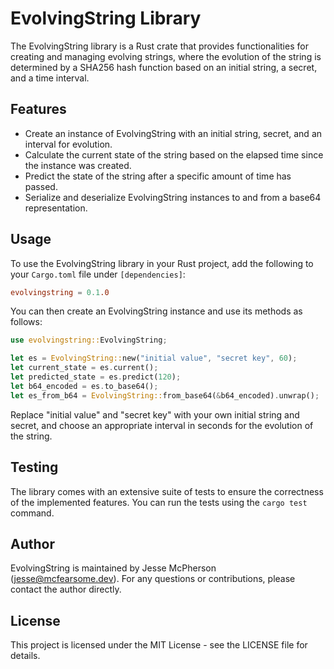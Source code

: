 # EvolvingString Library

The EvolvingString library is a Rust crate that provides functionalities for creating and managing evolving strings, where the evolution of the string is determined by a SHA256 hash function based on an initial string, a secret, and a time interval.

## Features

- Create an instance of EvolvingString with an initial string, secret, and an interval for evolution.
- Calculate the current state of the string based on the elapsed time since the instance was created.
- Predict the state of the string after a specific amount of time has passed.
- Serialize and deserialize EvolvingString instances to and from a base64 representation.

## Usage

To use the EvolvingString library in your Rust project, add the following to your `Cargo.toml` file under `[dependencies]`:

```toml
evolvingstring = 0.1.0
```

You can then create an EvolvingString instance and use its methods as follows:

```rust
use evolvingstring::EvolvingString;

let es = EvolvingString::new("initial value", "secret key", 60);
let current_state = es.current();
let predicted_state = es.predict(120);
let b64_encoded = es.to_base64();
let es_from_b64 = EvolvingString::from_base64(&b64_encoded).unwrap();
```

Replace "initial value" and "secret key" with your own initial string and secret, and choose an appropriate interval in seconds for the evolution of the string.

## Testing

The library comes with an extensive suite of tests to ensure the correctness of the implemented features. You can run the tests using the `cargo test` command.

## Author

EvolvingString is maintained by Jesse McPherson (<jesse@mcfearsome.dev>). For any questions or contributions, please contact the author directly.

## License

This project is licensed under the MIT License - see the LICENSE file for details.
